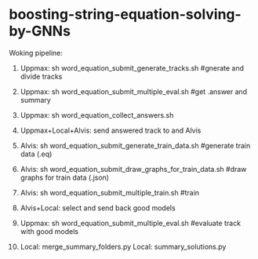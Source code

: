 # boosting-string-equation-solving-by-GNNs

Woking pipeline:

1. Uppmax: sh word_equation_submit_generate_tracks.sh #gnerate and divide tracks


2. Uppmax: sh word_equation_submit_multiple_eval.sh #get .answer and summary


3. Uppmax: sh word_equation_collect_answers.sh


4. Uppmax+Local+Alvis: send answered track to and Alvis


5. Alvis: sh word_equation_submit_generate_train_data.sh #generate train data (.eq)


6. Alvis: sh word_equation_submit_draw_graphs_for_train_data.sh #draw graphs for train data (.json)


7. Alvis: sh word_equation_submit_multiple_train.sh #train


8. Alvis+Local: select and send back good models


9. Uppmax: sh word_equation_submit_multiple_eval.sh #evaluate track with good models


10. Local: merge_summary_folders.py
Local: summary_solutions.py

